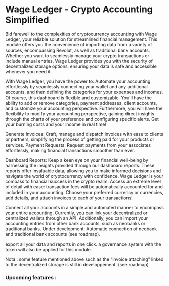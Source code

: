 # Wage Ledger - Crypto Accounting Simplified

Bid farewell to the complexities of cryptocurrency accounting with Wage Ledger, your reliable solution for streamlined financial management. This module offers you the convenience of importing data from a variety of sources, encompassing Revolut, as well as traditional bank accounts. Whether you want to seamlessly manage your crypto transactions or include manual entries, Wage Ledger provides you with the security of decentralized storage options, ensuring your data is safe and accessible whenever you need it.

With Wage Ledger, you have the power to:
Automate your accounting effortlessly by seamlessly connecting your wallet and any additional accounts, and then defining the categories for your expenses and incomes.  
Of course, this dashboard is flexible and customizable. You'll have the ability to add or remove categories, payment addresses, client accounts, and customize your accounting perspective. 
Furthermore, you will have the flexibility to modify your accounting perspective, gaining direct insights through the charts of your preference and configuring specific alerts. Get your burning costs and your income in real time!

Generate Invoices: Craft, manage and dispatch invoices with ease to clients or partners, simplifying the process of getting paid for your products or services.
Payment Requests: Request payments from your associates effortlessly, making financial transactions smoother than ever.

Dashboard Reports: Keep a keen eye on your financial well-being by harnessing the insights provided through our dashboard reports. These reports offer invaluable data, allowing you to make informed decisions and navigate the world of cryptocurrency with confidence. Wage Ledger is your compass to financial success in the crypto realm.
Access an extreme level of detail with ease: transaction fees will be automatically accounted for and included in your accounting. Choose your preferred currency or currencies, add details, and attach invoices to each of your transactions!

Connect all your accounts in a simple and automated manner to encompass your entire accounting. Currently, you can link your decentralized or centralized wallets through an API. Additionally, you can import your accounting entries from other bank accounts, such as neobanks or traditional banks.
Under development: Automatic connection of neobank and traditional bank accounts (see roadmap).

export all your data and reports in one click.
a governance system with the token will also be applied for this module.

Nota : some feature mentioned above such as the “invoice attaching” linked to the decentralized storage is still in developpement. (see roadmap)

### Upcoming features : 
